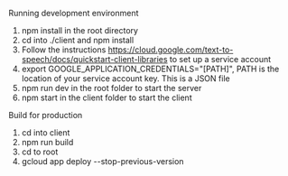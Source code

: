 Running development environment
1. npm install in the root directory
2. cd into ./client and npm install
3. Follow the instructions https://cloud.google.com/text-to-speech/docs/quickstart-client-libraries to set up a service account
4. export GOOGLE_APPLICATION_CREDENTIALS="[PATH]", PATH is the location of your service account key. This is a JSON file
5. npm run dev in the root folder to start the server
6. npm start in the client folder to start the client

Build for production
1. cd into client
2. npm run build
3. cd to root
4. gcloud app deploy --stop-previous-version
